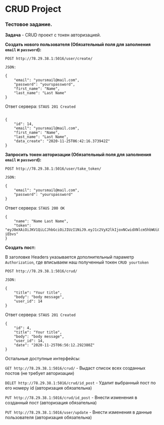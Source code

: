 # CRUD Project

### Тестовое задание. 

**Задача** - CRUD проект с токен авторизацией. 

**Создать нового пользователя (Обязательный поля для заполнения `email` и `password`):**

`POST http://78.29.38.1:5016/user/create/`
```
JSON:

{
    "email": "yoursmail@mail.com",
    "password": "yourspassword",
    "first_name": "Name",
    "last_name": "Last Name"
}
```
Ответ сервера: `STAUS 201 Created`
```

{
    "id": 14,
    "email": "yoursmail@mail.com",
    "first_name": "Name",
    "last_name": "Last Name",
    "data_create": "2020-11-25T06:42:16.373942Z"
}
```
**Запросить токен авторизации (Обязательный поля для заполнения `email` и `password`):**

`POST http://78.29.38.1:5016/user/take_token/`
```
JSON:

{
    "email": "yoursmail@mail.com",
    "password": "yourspassword"
}
```
Ответ сервера: `STAUS 200 OK`
```
{
    "name": "Name Last Name",
    "token": "eyJ0eXAiOiJKV1QiLCJhbGciOiJIUzI1NiJ9.eyJ1c2VyX2lkIjoxNCwidXNlcm5hbWUiOiJ5b3Vyc21haWxAbWFpbC5jb20iLCJleHAiOjE2MDYyODcwOTIsImVtYWlsIjoieW91cnNtYWlsQG1haWwuY29tIn0.PFozxj10yzUpYTZLSIpgs3YhWSL8XLbeNYmn4-iEbvs"
}
```
**Создать пост:**

В заголовке Headers указывается дополнительный параметр `Authorization`, где вписываем наш полученный токен 
`CRUD yourtoken`

`POST http://78.29.38.1:5016/crud/`
```
JSON:

{
    "title": "Your title",
    "body": "body message",
    "user_id": 14
}
```
Ответ сервера: `STAUS 201 Created`
```
{
    "id": 4,
    "title": "Your title",
    "body": "body message",
    "user_id": 14,
    "date": "2020-11-25T06:56:12.292380Z"
}
```

Остальные доступные интерфейсы: 

`GET http://78.29.38.1:5016/crud/` - Выдаст список всех созданных постов (не требует авторизации)

`DELET http://78.29.38.1:5016/crud/id_post` - Удалит выбранный пост по его номеру id (авторизация обязательна)

`PUT http://78.29.38.1:5016/crud/id_post` - Внести изменения в созданный пост (авторизация обязательна)

`PUT http://78.29.38.1:5016/user/update` - Внести изменения в данные пользователя (авторизация обязательна)